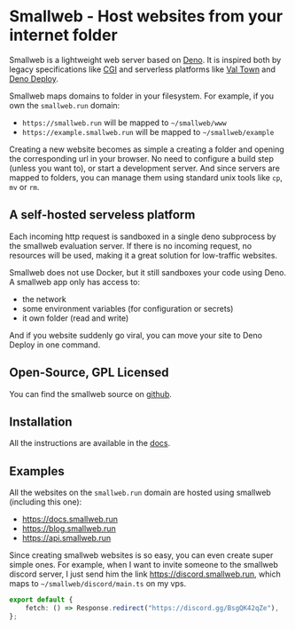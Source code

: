 # Smallweb - Host websites from your internet folder

Smallweb is a lightweight web server based on [Deno](https://deno.com). It is
inspired both by legacy specifications like
[CGI](https://en.wikipedia.org/wiki/Common_Gateway_Interface) and serverless
platforms like [Val Town](https://val.town) and
[Deno Deploy](https://deno.com/deploy).

Smallweb maps domains to folder in your filesystem. For example, if you own the
`smallweb.run` domain:

- `https://smallweb.run` will be mapped to `~/smallweb/www`
- `https://example.smallweb.run` will be mapped to `~/smallweb/example`

Creating a new website becomes as simple a creating a folder and opening the
corresponding url in your browser. No need to configure a build step (unless you
want to), or start a development server. And since servers are mapped to
folders, you can manage them using standard unix tools like `cp`, `mv` or `rm`.

## A self-hosted serveless platform

Each incoming http request is sandboxed in a single deno subprocess by the
smallweb evaluation server. If there is no incoming request, no resources will
be used, making it a great solution for low-traffic websites.

Smallweb does not use Docker, but it still sandboxes your code using Deno. A smallweb app only has access to:

- the network
- some environment variables (for configuration or secrets)
- it own folder (read and write)

And if you website suddenly go viral, you can move your site to Deno Deploy in one command.

## Open-Source, GPL Licensed

You can find the smallweb source on [github](https://github.com/pomdtr/smallweb).

## Installation

All the instructions are available in the [docs](https://docs.smallweb.run).

## Examples

All the websites on the `smallweb.run` domain are hosted using smallweb (including this one):

- <https://docs.smallweb.run>
- <https://blog.smallweb.run>
- <https://api.smallweb.run>

Since creating smallweb websites is so easy, you can even create super simple ones. For example, when I want to invite someone to the smallweb discord server, I just send him the link <https://discord.smallweb.run>, which maps to `~/smallweb/discord/main.ts` on my vps.

```ts
export default {
    fetch: () => Response.redirect("https://discord.gg/BsgQK42qZe"),
};
```
